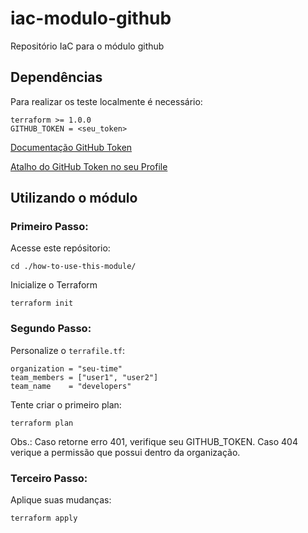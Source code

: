 # iac-modulo-github
Repositório IaC para o módulo github

## Dependências

Para realizar os teste localmente é necessário:

```
terraform >= 1.0.0
GITHUB_TOKEN = <seu_token>
```

[Documentação GitHub Token](https://docs.github.com/pt/authentication/keeping-your-account-and-data-secure/creating-a-personal-access-token)

[Atalho do GitHub Token no seu Profile](https://github.com/settings/tokens)


## Utilizando o módulo

### Primeiro Passo:

Acesse este repósitorio:

```
cd ./how-to-use-this-module/
```

Inicialize o Terraform
```
terraform init
```

### Segundo Passo:

Personalize o `terrafile.tf`:
```
organization = "seu-time"
team_members = ["user1", "user2"]
team_name    = "developers"
```

Tente criar o primeiro plan:
```
terraform plan
```

Obs.: Caso retorne erro 401, verifique seu GITHUB_TOKEN. Caso 404 verique a permissão que possui dentro da organização. 

### Terceiro Passo:

Aplique suas mudanças:
```
terraform apply
```
